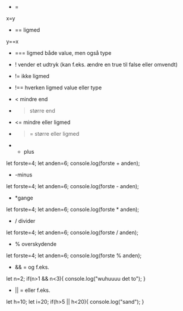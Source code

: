* = 

x=y
* == ligmed


y==x

* === ligmed både value, men også type

* ! vender et udtryk (kan f.eks. ændre en true til false eller omvendt)
* != ikke ligmed
* !== hverken ligmed value eller type
* < mindre end
* > større end
* <= mindre eller ligmed
* >= større eller ligmed
* + plus

let forste=4;
let anden=6;
console.log(forste + anden);
* -minus 

let forste=4;
let anden=6;
console.log(forste - anden);
* *gange

let forste=4;
let anden=6;
console.log(forste * anden);
* / divider

let forste=4;
let anden=6;
console.log(forste / anden);

* % overskydende 

let forste=4;
let anden=6;
console.log(forste % anden);

* && = og f.eks.

let n=2;
if(n>1 && n<3){
    console.log("wuhuuuu det to");
}
* || = eller f.eks. 

let h=10;
let i=20;
if(h>5 || h<20){
    console.log("sand");
}